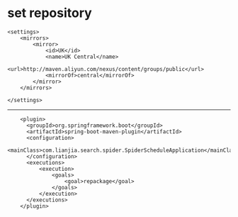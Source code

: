 # set repository

    <settings>
        <mirrors>
            <mirror>
                <id>UK</id>
                <name>UK Central</name>
                <url>http://maven.aliyun.com/nexus/content/groups/public</url>
                <mirrorOf>central</mirrorOf>
            </mirror>
        </mirrors>

    </settings>
    
    
----


        <plugin>
          <groupId>org.springframework.boot</groupId>
          <artifactId>spring-boot-maven-plugin</artifactId>
          <configuration>
              <mainClass>com.lianjia.search.spider.SpiderScheduleApplication</mainClass>
          </configuration>
          <executions>
              <execution>
                  <goals>
                      <goal>repackage</goal>
                  </goals>
              </execution>
          </executions>
        </plugin>
